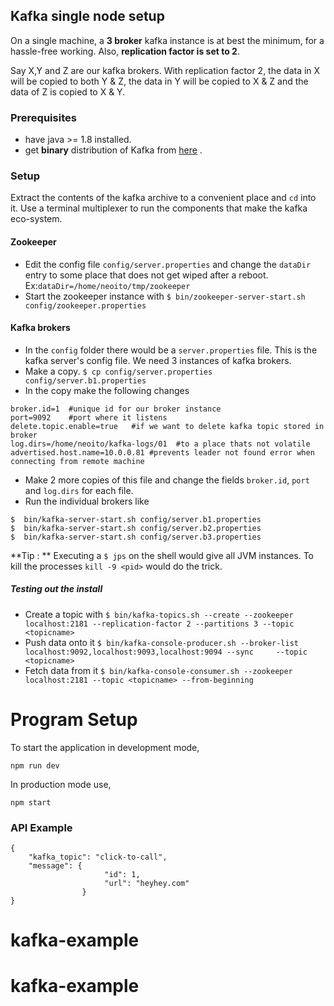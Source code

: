

## Kafka single node setup

On a single machine, a **3 broker** kafka instance is at best the minimum, for a hassle-free working. Also, **replication factor is set to 2**. 

Say X,Y and Z are our kafka brokers. With replication factor 2, the data in X will be copied to both Y & Z, the data in Y will be copied to X & Z and the data of Z is copied to X & Y.

### Prerequisites
- have java >= 1.8 installed.
-  get **binary** distribution of Kafka from [here](https://kafka.apache.org/downloads) . 
 
### Setup  
Extract the contents of the kafka archive to a convenient place and `cd` into it. Use a terminal multiplexer to run the components that make the kafka eco-system.

#### Zookeeper
- Edit the config file `config/server.properties` and change the `dataDir` entry to some place that does not get wiped after a reboot. 
Ex:`dataDir=/home/neoito/tmp/zookeeper`
- Start the zookeeper instance with
`$ bin/zookeeper-server-start.sh config/zookeeper.properties`

#### Kafka brokers
 - In the `config` folder there would be a `server.properties` file. This is the kafka server's config file. We need 3 instances of kafka brokers.
  - Make a copy. `$ cp config/server.properties config/server.b1.properties`
  - In the copy make the following changes  
```
broker.id=1  #unique id for our broker instance
port=9092    #port where it listens 
delete.topic.enable=true   #if we want to delete kafka topic stored in broker
log.dirs=/home/neoito/kafka-logs/01  #to a place thats not volatile 
advertised.host.name=10.0.0.81 #prevents leader not found error when connecting from remote machine
```

  - Make 2 more copies of this file and change the fields `broker.id`, `port` and `log.dirs` for each file.
  - Run the individual brokers like
```
$  bin/kafka-server-start.sh config/server.b1.properties
$  bin/kafka-server-start.sh config/server.b2.properties
$  bin/kafka-server-start.sh config/server.b3.properties
```

**Tip : ** Executing a `$ jps` on the shell would give all JVM instances. To kill the processes `kill -9 <pid>` would do the trick.

##### Testing out the install
- Create a topic with
`$ bin/kafka-topics.sh --create --zookeeper localhost:2181 --replication-factor 2 --partitions 3 --topic <topicname>`
 - Push data onto it
 `$ bin/kafka-console-producer.sh --broker-list localhost:9092,localhost:9093,localhost:9094 --sync     --topic <topicname>`
 - Fetch data from it
 `$ bin/kafka-console-consumer.sh --zookeeper localhost:2181 --topic <topicname> --from-beginning`

# Program Setup

To start the application in development mode,
```
npm run dev 
```

In production mode use,

```
npm start
```

### API Example

```
{
	"kafka_topic": "click-to-call",
	"message": {    
                     "id": 1,
                     "url": "heyhey.com"
	            } 
}
```

# kafka-example
# kafka-example
